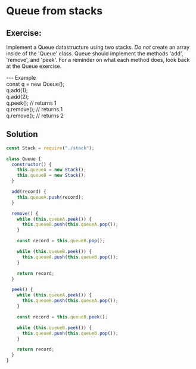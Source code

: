 # Queue from stacks

## Exercise:

Implement a Queue datastructure using two stacks.
_Do not_ create an array inside of the 'Queue' class.
Queue should implement the methods 'add', 'remove', and 'peek'.
For a reminder on what each method does, look back
at the Queue exercise.

--- Example
<br> const q = new Queue();
<br> q.add(1);
<br> q.add(2);
<br> q.peek(); // returns 1
<br> q.remove(); // returns 1
<br> q.remove(); // returns 2

## Solution

```js
const Stack = require("./stack");

class Queue {
  constructor() {
    this.queueA = new Stack();
    this.queueB = new Stack();
  }

  add(record) {
    this.queueA.push(record);
  }

  remove() {
    while (this.queueA.peek()) {
      this.queueB.push(this.queueA.pop());
    }

    const record = this.queueB.pop();

    while (this.queueB.peek()) {
      this.queueA.push(this.queueB.pop());
    }

    return record;
  }

  peek() {
    while (this.queueA.peek()) {
      this.queueB.push(this.queueA.pop());
    }

    const record = this.queueB.peek();

    while (this.queueB.peek()) {
      this.queueA.push(this.queueB.pop());
    }

    return record;
  }
}
```
